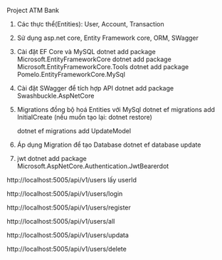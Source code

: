 Project ATM Bank
1. Các thực thể(Entities): User, Account, Transaction

2. Sử dụng asp.net core, Entity Framework core, ORM, SWagger 

3. Cài đặt EF Core và MySQL 
    dotnet add package Microsoft.EntityFrameworkCore
    dotnet add package Microsoft.EntityFrameworkCore.Tools
    dotnet add package Pomelo.EntityFrameworkCore.MySql

4. Cài đặt SWagger để tích hợp API 
    dotnet add package Swashbuckle.AspNetCore

5. Migrations đồng bộ hoá Entities với MySql 
   dotnet ef migrations add InitialCreate  (nếu muốn tạo lại: dotnet restore)
   
   dotnet ef migrations add UpdateModel


6. Áp dụng Migration để tạo Database 
    dotnet ef database update 
7. jwt 
 dotnet add package Microsoft.AspNetCore.Authentication.JwtBearerdot


 http://localhost:5005/api/v1/users lấy userId

 http://localhost:5005/api/v1/users/login 

 http://localhost:5005/api/v1/users/register

 http://localhost:5005/api/v1/users/all

 http://localhost:5005/api/v1/users/updata

  http://localhost:5005/api/v1/users/delete
